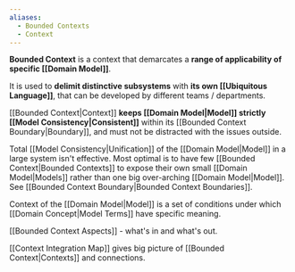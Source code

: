 ```yaml
---
aliases:
  - Bounded Contexts
  - Context
---
```

**Bounded Context** is a context that demarcates a **range of applicability of specific [[Domain Model]]**. 

It is used to **delimit distinctive subsystems** with **its own [[Ubiquitous Language]]**, that can be developed by different teams / departments.

[[Bounded Context|Context]] **keeps [[Domain Model|Model]] strictly [[Model Consistency|Consistent]]** within its [[Bounded Context Boundary|Boundary]], and must not be distracted with the issues outside.

Total [[Model Consistency|Unification]] of the [[Domain Model|Model]] in a large system isn't effective. Most optimal is to have few [[Bounded Context|Bounded Contexts]] to expose their own small [[Domain Model|Models]] rather than one big over-arching [[Domain Model|Model]]. See [[Bounded Context Boundary|Bounded Context Boundaries]].

Context of the [[Domain Model|Model]] is a set of conditions under which [[Domain Concept|Model Terms]] have specific meaning.

[[Bounded Context Aspects]] - what's in and what's out.

[[Context Integration Map]] gives big picture of [[Bounded Context|Contexts]] and connections.

